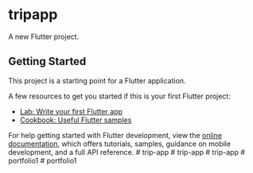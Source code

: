 # tripapp

A new Flutter project.

## Getting Started

This project is a starting point for a Flutter application.

A few resources to get you started if this is your first Flutter project:

- [Lab: Write your first Flutter app](https://docs.flutter.dev/get-started/codelab)
- [Cookbook: Useful Flutter samples](https://docs.flutter.dev/cookbook)

For help getting started with Flutter development, view the
[online documentation](https://docs.flutter.dev/), which offers tutorials,
samples, guidance on mobile development, and a full API reference.
#   t r i p - a p p  
 #   t r i p - a p p  
 #   t r i p - a p p  
 #   p o r t f o l i o 1  
 #   p o r t f o l i o 1  
 